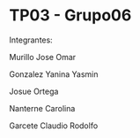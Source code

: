 # TP03 - Grupo06

Integrantes:

Murillo Jose Omar

Gonzalez Yanina Yasmin

Josue Ortega

Nanterne Carolina

Garcete Claudio Rodolfo
